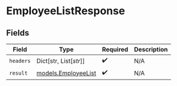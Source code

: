 # EmployeeListResponse


## Fields

| Field                                            | Type                                             | Required                                         | Description                                      |
| ------------------------------------------------ | ------------------------------------------------ | ------------------------------------------------ | ------------------------------------------------ |
| `headers`                                        | Dict[str, List[*str*]]                           | :heavy_check_mark:                               | N/A                                              |
| `result`                                         | [models.EmployeeList](../models/employeelist.md) | :heavy_check_mark:                               | N/A                                              |
